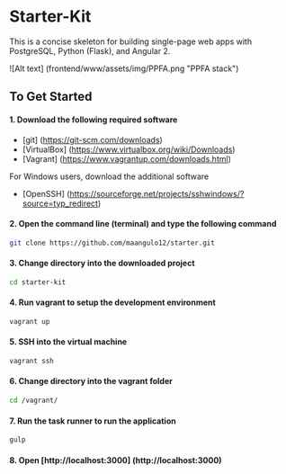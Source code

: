 # Starter-Kit

This is a concise skeleton for building single-page web apps with PostgreSQL, Python (Flask), and Angular 2.

![Alt text] (frontend/www/assets/img/PPFA.png "PPFA stack")

## To Get Started

#### 1. Download the following required software

+ [git] (https://git-scm.com/downloads)
+ [VirtualBox] (https://www.virtualbox.org/wiki/Downloads)
+ [Vagrant] (https://www.vagrantup.com/downloads.html)

For Windows users, download the additional software
+ [OpenSSH] (https://sourceforge.net/projects/sshwindows/?source=typ_redirect)    

#### 2. Open the command line (terminal) and type the following command
>
```bash
git clone https://github.com/maangulo12/starter.git
```

#### 3. Change directory into the downloaded project
>
```bash
cd starter-kit
```

#### 4. Run vagrant to setup the development environment
>
```bash
vagrant up
```

#### 5. SSH into the virtual machine
>
```bash
vagrant ssh
```

#### 6. Change directory into the vagrant folder
>
```bash
cd /vagrant/
```

#### 7. Run the task runner to run the application
>
```bash
gulp
```

#### 8. Open [http://localhost:3000] (http://localhost:3000)